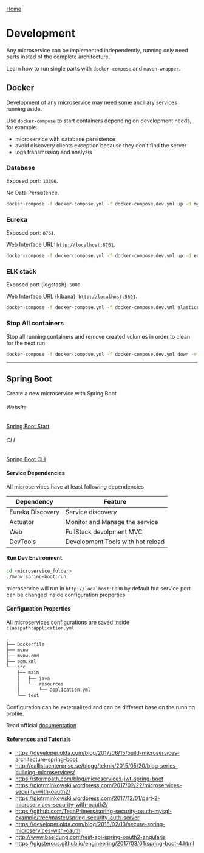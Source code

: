[Home](../../README.md)

# Development

Any microservice can be implemented independently, running only need parts instad of the complete architecture.

Learn how to run single parts with `docker-compose` and  `maven-wrapper`.

## Docker

Development of any microservice may need some ancillary services running aside.

Use `docker-compose` to start containers depending on development needs, for example:

* microservice with database persistence
* avoid discovery clients exception because they don't find the server
* logs transmission and analysis

### Database

Exposed port: `13306`.

No Data Persistence.

```bash
docker-compose -f docker-compose.yml -f docker-compose.dev.yml up -d mysql
```

### Eureka

Exposed port: `8761`.

Web Interface URL: [`http://localhost:8761`](http://localhost:8761).

```bash
docker-compose -f docker-compose.yml -f docker-compose.dev.yml up -d eureka
```

### ELK stack

Exposed port (logstash): `5000`.

Web Interface URL (kibana): [`http://localhost:5601`](http://localhost:5601).

```bash
docker-compose -f docker-compose.yml -f docker-compose.dev.yml elasticsearch logstash kibana
```

### Stop All containers

Stop all running containers and remove created volumes in order to clean for the next run.

```bash
docker-compose -f docker-compose.yml -f docker-compose.dev.yml down -v
```

---

## Spring Boot

Create a new microservice with Spring Boot

###### Website

[Spring Boot Start](https://start.spring.io)

###### CLI

[Spring Boot CLI](https://docs.spring.io/spring-boot/docs/current/reference/html/cli.html)

#### Service Dependencies

All microservices have at least following dependencies

| Dependency       | Feature                           |
| ---------------- | --------------------------------- |
| Eureka Discovery | Service discovery                 |
| Actuator         | Monitor and Manage the service    |
| Web              | FullStack devolpment MVC          |
| DevTools         | Development Tools with hot reload |

#### Run Dev Environment

```bash
cd <microservice_folder>
./mvnw spring-boot:run
```

microservice will run in `http://localhost:8080` by default but service port can be changed inside configuration properties.

#### Configuration Properties

All microservices configurations are saved inside `classpath:application.yml`

```bash
.
├── Dockerfile
├── mvnw
├── mvnw.cmd
├── pom.xml
└── src
    ├── main
    │   ├── java
    │   └── resources
    │       └── application.yml
    └── test
```

Configuration can be externalized and can be different base on the running profile.

Read official [documentation](https://docs.spring.io/spring-boot/docs/current/reference/html/boot-features-external-config.html)

#### References and Tutorials

* https://developer.okta.com/blog/2017/06/15/build-microservices-architecture-spring-boot
* http://callistaenterprise.se/blogg/teknik/2015/05/20/blog-series-building-microservices/
* https://stormpath.com/blog/microservices-jwt-spring-boot
* https://piotrminkowski.wordpress.com/2017/02/22/microservices-security-with-oauth2/
* https://piotrminkowski.wordpress.com/2017/12/01/part-2-microservices-security-with-oauth2/
* https://github.com/TechPrimers/spring-security-oauth-mysql-example/tree/master/spring-security-auth-server
* https://developer.okta.com/blog/2018/02/13/secure-spring-microservices-with-oauth
* http://www.baeldung.com/rest-api-spring-oauth2-angularjs
* https://gigsterous.github.io/engineering/2017/03/01/spring-boot-4.html
